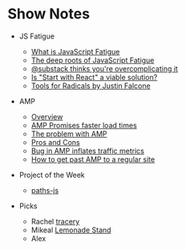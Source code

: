# Show Notes

* JS Fatigue
  * [What is JavaScript Fatigue](http://thefullstack.xyz/javascript-fatigue/)
  * [The deep roots of JavaScript Fatigue](https://segment.com/blog/the-deep-roots-of-js-fatigue/)
  * [@substack thinks you're overcomplicating it](https://www.reddit.com/r/node/comments/5t2hc8/stepbystep_tutorial_to_build_a_modern_javascript/ddkk1v7/)
  * [Is "Start with React" a viable solution?](https://medium.freecodecamp.com/a-study-plan-to-cure-javascript-fatigue-8ad3a54f2eb1#.7fdd72qa5)
  * [Tools for Radicals by Justin Falcone](https://hackernoon.com/tools-for-radicals-73b7cbbfc276#.m1067mtie)

* AMP
  * [Overview](https://www.ampproject.org/learn/overview/)
  * [AMP Promises faster load times](https://www.wsj.com/articles/googles-accelerated-mobile-pages-promises-faster-loads-1444229638)
  * [The problem with AMP](https://80x24.net/post/the-problem-with-amp/)
  * [Pros and Cons](https://www.appticles.com/blog/2016/07/debating-the-pros-and-cons-of-google-accelerated-mobile-pages-amp/)
  * [Bug in AMP inflates traffic metrics](http://www.businessinsider.com/a-bug-in-googles-amp-pages-is-inflating-traffic-metrics-2017-3)
  * [How to get past AMP to a regular site](https://lifehacker.com/how-to-get-past-a-google-amp-page-to-the-normal-version-1793085123)

* Project of the Week
  * [paths-js](https://github.com/andreaferretti/paths-js)

* Picks
  * Rachel [tracery](https://github.com/galaxykate/tracery)
  * Mikeal [Lemonade Stand](https://github.com/nayafia/lemonade-stand)
  * Alex